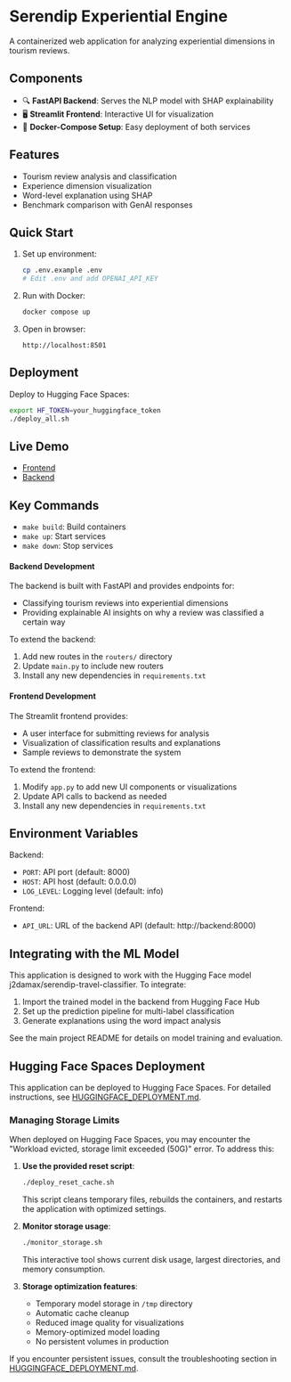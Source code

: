 # Serendip Experiential Engine

A containerized web application for analyzing experiential dimensions in tourism reviews.

## Components

- 🔍 **FastAPI Backend**: Serves the NLP model with SHAP explainability
- 🖥️ **Streamlit Frontend**: Interactive UI for visualization
- 🐳 **Docker-Compose Setup**: Easy deployment of both services

## Features

- Tourism review analysis and classification
- Experience dimension visualization
- Word-level explanation using SHAP
- Benchmark comparison with GenAI responses

## Quick Start

1. Set up environment:
   ```bash
   cp .env.example .env
   # Edit .env and add OPENAI_API_KEY
   ```

2. Run with Docker:
   ```bash
   docker compose up
   ```

3. Open in browser:
   ```
   http://localhost:8501
   ```

## Deployment

Deploy to Hugging Face Spaces:

```bash
export HF_TOKEN=your_huggingface_token
./deploy_all.sh
```

## Live Demo

- [Frontend](https://huggingface.co/spaces/j2damax/serendip-experiential-frontend)
- [Backend](https://huggingface.co/spaces/j2damax/serendip-experiential-backend)

## Key Commands

- `make build`: Build containers
- `make up`: Start services
- `make down`: Stop services

#### Backend Development

The backend is built with FastAPI and provides endpoints for:

- Classifying tourism reviews into experiential dimensions
- Providing explainable AI insights on why a review was classified a certain way

To extend the backend:

1. Add new routes in the `routers/` directory
2. Update `main.py` to include new routers
3. Install any new dependencies in `requirements.txt`

#### Frontend Development

The Streamlit frontend provides:

- A user interface for submitting reviews for analysis
- Visualization of classification results and explanations
- Sample reviews to demonstrate the system

To extend the frontend:

1. Modify `app.py` to add new UI components or visualizations
2. Update API calls to backend as needed
3. Install any new dependencies in `requirements.txt`

## Environment Variables

Backend:

- `PORT`: API port (default: 8000)
- `HOST`: API host (default: 0.0.0.0)
- `LOG_LEVEL`: Logging level (default: info)

Frontend:

- `API_URL`: URL of the backend API (default: http://backend:8000)

## Integrating with the ML Model

This application is designed to work with the Hugging Face model j2damax/serendip-travel-classifier. To integrate:

1. Import the trained model in the backend from Hugging Face Hub
2. Set up the prediction pipeline for multi-label classification
3. Generate explanations using the word impact analysis

See the main project README for details on model training and evaluation.

## Hugging Face Spaces Deployment

This application can be deployed to Hugging Face Spaces. For detailed instructions, see [HUGGINGFACE_DEPLOYMENT.md](./HUGGINGFACE_DEPLOYMENT.md).

### Managing Storage Limits

When deployed on Hugging Face Spaces, you may encounter the "Workload evicted, storage limit exceeded (50G)" error. To address this:

1. **Use the provided reset script**:

   ```bash
   ./deploy_reset_cache.sh
   ```

   This script cleans temporary files, rebuilds the containers, and restarts the application with optimized settings.

2. **Monitor storage usage**:

   ```bash
   ./monitor_storage.sh
   ```

   This interactive tool shows current disk usage, largest directories, and memory consumption.

3. **Storage optimization features**:
   - Temporary model storage in `/tmp` directory
   - Automatic cache cleanup
   - Reduced image quality for visualizations
   - Memory-optimized model loading
   - No persistent volumes in production

If you encounter persistent issues, consult the troubleshooting section in [HUGGINGFACE_DEPLOYMENT.md](./HUGGINGFACE_DEPLOYMENT.md).
